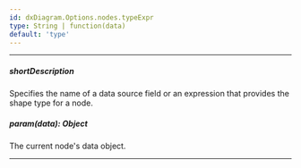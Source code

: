 ```yaml
---
id: dxDiagram.Options.nodes.typeExpr
type: String | function(data)
default: 'type'
---
```

---
##### shortDescription
Specifies the name of a data source field or an expression that provides the shape type for a node.

##### param(data): Object
The current node's data object.

---
